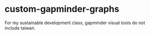 # custom-gapminder-graphs
For my sustainable development class, gapminder visual tools do not include taiwan. 
